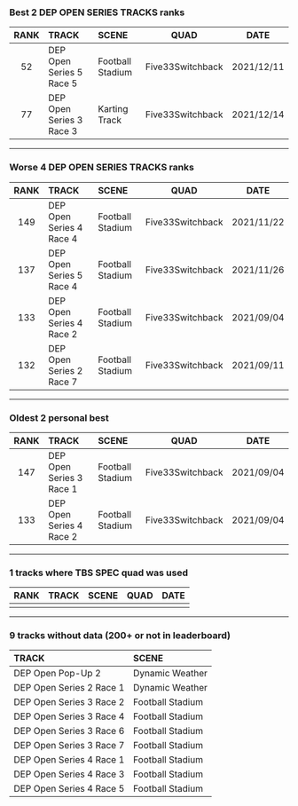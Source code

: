 ### Best 2 DEP OPEN SERIES TRACKS ranks
|RANK|TRACK|SCENE|QUAD|DATE|
|:---:|:---|:---|:---:|:---:|
|52|DEP Open Series 5 Race 5|Football Stadium|Five33Switchback|2021/12/11|
|77|DEP Open Series 3 Race 3|Karting Track|Five33Switchback|2021/12/14|
---
### Worse 4 DEP OPEN SERIES TRACKS ranks
|RANK|TRACK|SCENE|QUAD|DATE|
|:---:|:---|:---|:---:|:---:|
|149|DEP Open Series 4 Race 4|Football Stadium|Five33Switchback|2021/11/22|
|137|DEP Open Series 5 Race 4|Football Stadium|Five33Switchback|2021/11/26|
|133|DEP Open Series 4 Race 2|Football Stadium|Five33Switchback|2021/09/04|
|132|DEP Open Series 2 Race 7|Football Stadium|Five33Switchback|2021/09/11|
---
### Oldest 2 personal best
|RANK|TRACK|SCENE|QUAD|DATE|
|:---:|:---|:---|:---:|:---:|
|147|DEP Open Series 3 Race 1|Football Stadium|Five33Switchback|2021/09/04|
|133|DEP Open Series 4 Race 2|Football Stadium|Five33Switchback|2021/09/04|
---
### 1 tracks where TBS SPEC quad was used
|RANK|TRACK|SCENE|QUAD|DATE|
|:---:|:---|:---|:---:|:---:|
||||||
---
### 9 tracks without data (200+ or not in leaderboard)
|TRACK|SCENE|
|:---|:---|
|DEP Open Pop-Up 2|Dynamic Weather|
|DEP Open Series 2 Race 1|Dynamic Weather|
|DEP Open Series 3 Race 2|Football Stadium|
|DEP Open Series 3 Race 4|Football Stadium|
|DEP Open Series 3 Race 6|Football Stadium|
|DEP Open Series 3 Race 7|Football Stadium|
|DEP Open Series 4 Race 1|Football Stadium|
|DEP Open Series 4 Race 3|Football Stadium|
|DEP Open Series 4 Race 5|Football Stadium|
